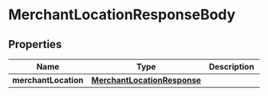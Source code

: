 

# MerchantLocationResponseBody


## Properties

Name | Type | Description | Notes
------------ | ------------- | ------------- | -------------
**merchantLocation** | [**MerchantLocationResponse**](MerchantLocationResponse.md) |  |  [optional]




